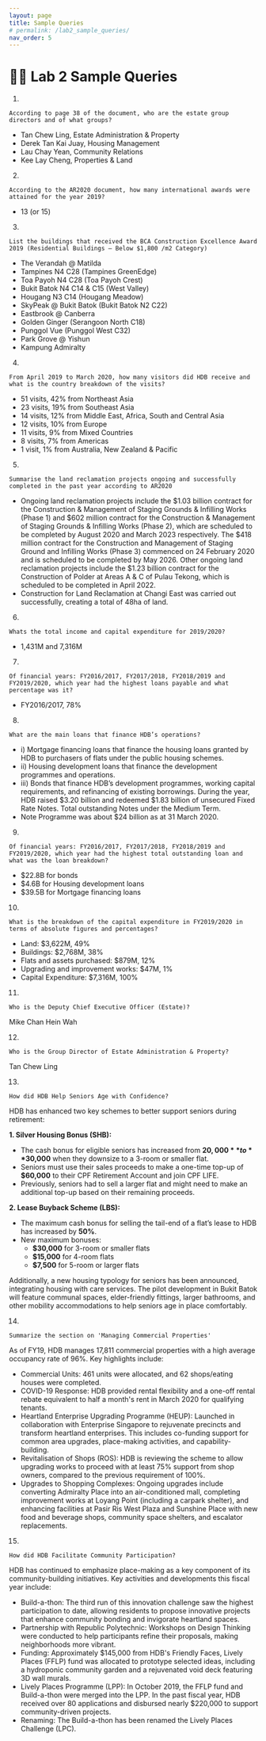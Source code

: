 ```yaml
---
layout: page
title: Sample Queries
# permalink: /lab2_sample_queries/
nav_order: 5
---
```

# 🧑‍💼 Lab 2 Sample Queries

1.	
```
According to page 38 of the document, who are the estate group directors and of what groups? 
```
-	Tan Chew Ling, Estate Administration & Property
-	Derek Tan Kai Juay, Housing Management
-	Lau Chay Yean, Community Relations
-	Kee Lay Cheng, Properties & Land 


2.	
``` 
According to the AR2020 document, how many international awards were attained for the year 2019? 
```
-	13 (or 15)

3.	
``` 
List the buildings that received the BCA Construction Excellence Award 2019 (Residential Buildings – Below $1,800 /m2 Category)
```
-	The Verandah @ Matilda
-	Tampines N4 C28 (Tampines GreenEdge)
-	Toa Payoh N4 C28 (Toa Payoh Crest)
-	Bukit Batok N4 C14 & C15 (West Valley)
-	Hougang N3 C14 (Hougang Meadow)
-	SkyPeak @ Bukit Batok (Bukit Batok N2 C22)
-	Eastbrook @ Canberra
-	Golden Ginger (Serangoon North C18)
-	Punggol Vue (Punggol West C32)
-	Park Grove @ Yishun
-	Kampung Admiralty

4.	
``` 
From April 2019 to March 2020, how many visitors did HDB receive and what is the country breakdown of the visits? 
``` 
-	51 visits, 42% from Northeast Asia
-	23 visits, 19% from Southeast Asia
-	14 visits, 12% from Middle East, Africa, South and Central Asia
-	12 visits, 10% from Europe
-	11 visits, 9% from Mixed Countries
-	8 visits, 7% from Americas
-	1 visit, 1% from Australia, New Zealand & Pacific

5.	
``` 
Summarise the land reclamation projects ongoing and successfully completed in the past year according to AR2020
``` 
-	Ongoing land reclamation projects include the $1.03 billion contract for the Construction & Management of Staging Grounds & Infilling Works (Phase 1)  and $602 million contract for the Construction & Management of Staging Grounds & Infilling Works (Phase 2), which are scheduled to be completed by August 2020 and March 2023 respectively. The $418 million contract for the Construction and Management of Staging Ground and Infilling Works (Phase 3) commenced on 24 February 2020 and is scheduled to be completed by May 2026. Other ongoing land reclamation projects include the $1.23 billion contract for the Construction of Polder at Areas A & C of Pulau Tekong, which is scheduled to be completed in April 2022.
-	Construction for Land Reclamation at Changi East was carried out successfully, creating a total of 48ha of land.

6.	
``` 
Whats the total income and capital expenditure for 2019/2020?
``` 
-	1,431M and 7,316M

7.	
``` 
Of financial years: FY2016/2017, FY2017/2018, FY2018/2019 and FY2019/2020, which year had the highest loans payable and what percentage was it?
``` 
-	FY2016/2017, 78%

8.	
``` 
What are the main loans that finance HDB’s operations? 
``` 
-	i) Mortgage financing loans that finance the housing loans granted by HDB to purchasers of flats under the public housing schemes.
-	ii) Housing development loans that finance the development programmes and operations.
-	iii) Bonds that finance HDB’s development programmes, working capital requirements, and refinancing of existing borrowings. During the year, HDB raised $3.20 billion and redeemed $1.83 billion of unsecured Fixed Rate Notes. Total outstanding Notes under the Medium Term.
-	Note Programme was about $24 billion as at 31 March 2020.


9.	
``` 
Of financial years: FY2016/2017, FY2017/2018, FY2018/2019 and FY2019/2020, which year had the highest total outstanding loan and what was the loan breakdown?
``` 
-	$22.8B for bonds
-	$4.6B for Housing development loans
-	$39.5B for Mortgage financing loans


10.	
``` 
What is the breakdown of the capital expenditure in FY2019/2020 in terms of absolute figures and percentages?
``` 
-	Land: $3,622M, 49%
-	Buildings: $2,768M, 38%
-	Flats and assets purchased: $879M, 12%
-	Upgrading and improvement works: $47M, 1%
-	Capital Expenditure: $7,316M, 100%


11.	
``` 
Who is the Deputy Chief Executive Officer (Estate)?
``` 
Mike Chan Hein Wah

12.	
``` 
Who is the Group Director of Estate Administration & Property?
``` 
Tan Chew Ling

13.	
``` 
How did HDB Help Seniors Age with Confidence?
``` 
HDB has enhanced two key schemes to better support seniors during retirement:

**1. Silver Housing Bonus (SHB):**
- The cash bonus for eligible seniors has increased from **$20,000** to **$30,000** when they downsize to a 3-room or smaller flat.
- Seniors must use their sales proceeds to make a one-time top-up of **$60,000** to their CPF Retirement Account and join CPF LIFE.
- Previously, seniors had to sell a larger flat and might need to make an additional top-up based on their remaining proceeds.

**2. Lease Buyback Scheme (LBS):**
- The maximum cash bonus for selling the tail-end of a flat’s lease to HDB has increased by **50%**.
- New maximum bonuses:
  - **$30,000** for 3-room or smaller flats
  - **$15,000** for 4-room flats
  - **$7,500** for 5-room or larger flats

Additionally, a new housing typology for seniors has been announced, integrating housing with care services. The pilot development in Bukit Batok will feature communal spaces, elder-friendly fittings, larger bathrooms, and other mobility accommodations to help seniors age in place comfortably.


14.	
``` 
Summarize the section on 'Managing Commercial Properties'
``` 
As of FY19, HDB manages 17,811 commercial properties with a high average occupancy rate of 96%. Key highlights include:
- Commercial Units: 461 units were allocated, and 62 shops/eating houses were completed.
- COVID-19 Response: HDB provided rental flexibility and a one-off rental rebate equivalent to half a month's rent in March 2020 for qualifying tenants.
- Heartland Enterprise Upgrading Programme (HEUP): Launched in collaboration with Enterprise Singapore to rejuvenate precincts and transform heartland enterprises. This includes co-funding support for common area upgrades, place-making activities, and capability-building.
- Revitalisation of Shops (ROS): HDB is reviewing the scheme to allow upgrading works to proceed with at least 75% support from shop owners, compared to the previous requirement of 100%.
- Upgrades to Shopping Complexes: Ongoing upgrades include converting Admiralty Place into an air-conditioned mall, completing improvement works at Loyang Point (including a carpark shelter), and enhancing facilities at Pasir Ris West Plaza and Sunshine Place with new food and beverage shops, community space shelters, and escalator replacements.

15.	
```
How did HDB Facilitate Community Participation?
```
HDB has continued to emphasize place-making as a key component of its community-building initiatives. Key activities and developments this fiscal year include:
- Build-a-thon: The third run of this innovation challenge saw the highest participation to date, allowing residents to propose innovative projects that enhance community bonding and invigorate heartland spaces.
- Partnership with Republic Polytechnic: Workshops on Design Thinking were conducted to help participants refine their proposals, making neighborhoods more vibrant.
- Funding: Approximately $145,000 from HDB's Friendly Faces, Lively Places (FFLP) fund was allocated to prototype selected ideas, including a hydroponic community garden and a rejuvenated void deck featuring 3D wall murals.
- Lively Places Programme (LPP): In October 2019, the FFLP fund and Build-a-thon were merged into the LPP. In the past fiscal year, HDB received over 80 applications and disbursed nearly $220,000 to support community-driven projects.
- Renaming: The Build-a-thon has been renamed the Lively Places Challenge (LPC).

